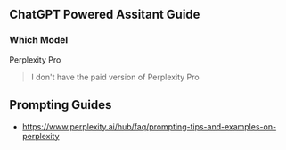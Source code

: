 ## ChatGPT Powered Assitant Guide

### Which Model

Perplexity Pro

> I don't have the paid version of Perplexity Pro

## Prompting Guides

- https://www.perplexity.ai/hub/faq/prompting-tips-and-examples-on-perplexity